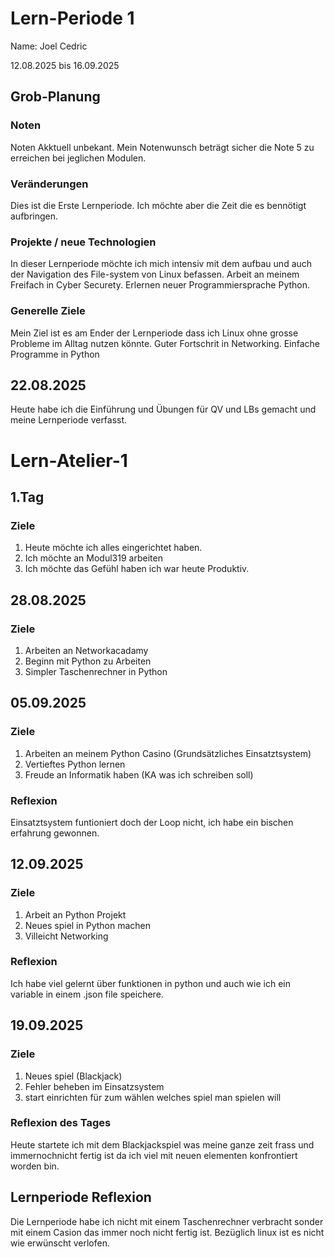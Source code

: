# Lern-Periode 1
Name: Joel Cedric

12.08.2025 bis 16.09.2025

## Grob-Planung
### Noten
Noten Akktuell unbekant. Mein Notenwunsch beträgt sicher die Note 5 zu erreichen bei jeglichen Modulen.

### Veränderungen
Dies ist die Erste Lernperiode. Ich möchte aber die Zeit die es bennötigt aufbringen. 

### Projekte / neue Technologien
In dieser Lernperiode möchte ich mich intensiv mit dem aufbau und auch der Navigation des File-system von Linux befassen.
Arbeit an meinem Freifach in Cyber Securety.
Erlernen neuer Programmiersprache Python.

### Generelle Ziele
Mein Ziel ist es am Ender der Lernperiode dass ich Linux ohne grosse Probleme im Alltag nutzen könnte.
Guter Fortschrit in Networking.
Einfache Programme in Python

## 22.08.2025

Heute habe ich die Einführung und Übungen für QV und LBs gemacht und meine Lernperiode verfasst.

# Lern-Atelier-1
## 1.Tag
### Ziele
1. Heute möchte ich alles eingerichtet haben.
2. Ich möchte an Modul319 arbeiten
3. Ich möchte das Gefühl haben ich war heute Produktiv.
## 28.08.2025
### Ziele
1. Arbeiten an Networkacadamy
2. Beginn mit Python zu Arbeiten
3. Simpler Taschenrechner in Python 
## 05.09.2025
### Ziele
1. Arbeiten an meinem Python Casino (Grundsätzliches Einsatztsystem)
2. Vertieftes Python lernen
3. Freude an Informatik haben (KA was ich schreiben soll)
### Reflexion
Einsatztsystem funtioniert doch der Loop nicht, ich habe ein bischen erfahrung gewonnen.
## 12.09.2025
### Ziele
1. Arbeit an Python Projekt
2. Neues spiel in Python machen
3. Villeicht Networking
### Reflexion
Ich habe viel gelernt über funktionen in python und auch wie ich ein variable in einem .json file speichere.
## 19.09.2025
### Ziele
1. Neues spiel (Blackjack)
2. Fehler beheben im Einsatzsystem
3. start einrichten für zum wählen welches spiel man spielen will
### Reflexion des Tages
Heute startete ich mit dem Blackjackspiel was meine ganze zeit frass und immernochnicht fertig ist da ich viel mit neuen elementen konfrontiert worden bin.
## Lernperiode Reflexion
Die Lernperiode habe ich nicht mit einem Taschenrechner verbracht sonder mit einem Casion das immer noch nicht fertig ist. Bezüglich linux ist es nicht wie erwünscht verlofen.
  

